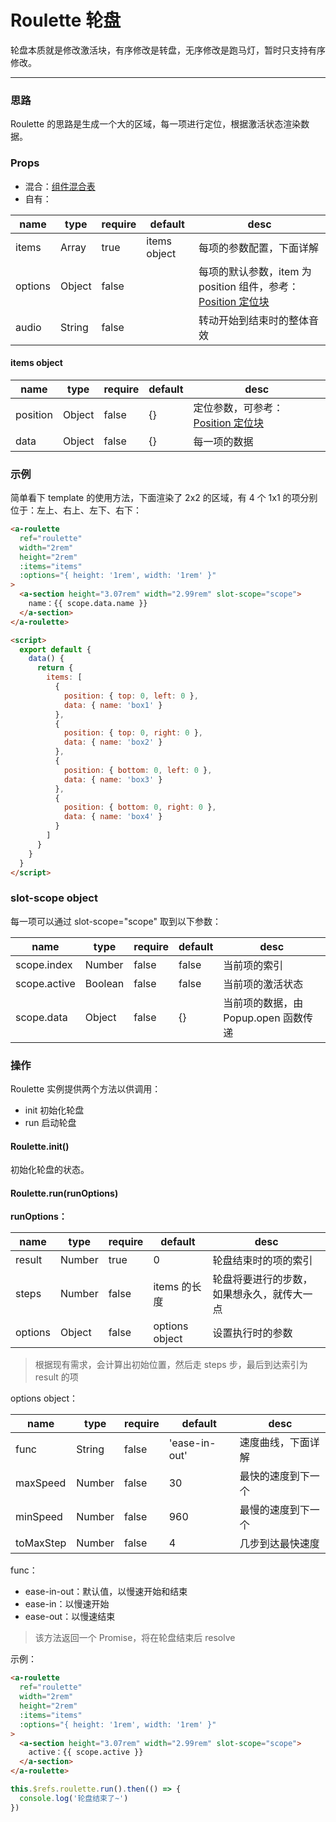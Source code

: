 # Roulette 轮盘

轮盘本质就是修改激活块，有序修改是转盘，无序修改是跑马灯，暂时只支持有序修改。

---

### 思路

Roulette 的思路是生成一个大的区域，每一项进行定位，根据激活状态渲染数据。

### Props

- 混合：[组件混合表](docs/components/mixins/Components.md)
- 自有：

| name    | type   | require | default      | desc                                                                                              |
| ------- | ------ | ------- | ------------ | ------------------------------------------------------------------------------------------------- |
| items   | Array  | true    | items object | 每项的参数配置，下面详解                                                                          |
| options | Object | false   |              | 每项的默认参数，item 为 position 组件，参考：[Position 定位块](docs/components/basic/Position.md) |
| audio   | String | false   |              | 转动开始到结束时的整体音效                                                                        |

#### items object

| name     | type   | require | default | desc                                                                   |
| -------- | ------ | ------- | ------- | ---------------------------------------------------------------------- |
| position | Object | false   | {}      | 定位参数，可参考：[Position 定位块](docs/components/basic/Position.md) |
| data     | Object | false   | {}      | 每一项的数据                                                           |

### 示例

简单看下 template 的使用方法，下面渲染了 2x2 的区域，有 4 个 1x1 的项分别位于：左上、右上、左下、右下：

```html
<a-roulette
  ref="roulette"
  width="2rem"
  height="2rem"
  :items="items"
  :options="{ height: '1rem', width: '1rem' }"
>
  <a-section height="3.07rem" width="2.99rem" slot-scope="scope">
    name：{{ scope.data.name }}
  </a-section>
</a-roulette>

<script>
  export default {
    data() {
      return {
        items: [
          {
            position: { top: 0, left: 0 },
            data: { name: 'box1' }
          },
          {
            position: { top: 0, right: 0 },
            data: { name: 'box2' }
          },
          {
            position: { bottom: 0, left: 0 },
            data: { name: 'box3' }
          },
          {
            position: { bottom: 0, right: 0 },
            data: { name: 'box4' }
          }
        ]
      }
    }
  }
</script>
```

### slot-scope object

每一项可以通过 slot-scope="scope" 取到以下参数：

| name         | type    | require | default | desc                                 |
| ------------ | ------- | ------- | ------- | ------------------------------------ |
| scope.index  | Number  | false   | false   | 当前项的索引                         |
| scope.active | Boolean | false   | false   | 当前项的激活状态                     |
| scope.data   | Object  | false   | {}      | 当前项的数据，由 Popup.open 函数传递 |

### 操作

Roulette 实例提供两个方法以供调用：

- init 初始化轮盘
- run 启动轮盘

#### Roulette.init()

初始化轮盘的状态。

#### Roulette.run(runOptions)

**runOptions：**

| name    | type   | require | default        | desc                                       |
| ------- | ------ | ------- | -------------- | ------------------------------------------ |
| result  | Number | true    | 0              | 轮盘结束时的项的索引                       |
| steps   | Number | false   | items 的长度   | 轮盘将要进行的步数，如果想永久，就传大一点 |
| options | Object | false   | options object | 设置执行时的参数                           |

> 根据现有需求，会计算出初始位置，然后走 steps 步，最后到达索引为 result 的项

options object：

| name      | type   | require | default       | desc               |
| --------- | ------ | ------- | ------------- | ------------------ |
| func      | String | false   | 'ease-in-out' | 速度曲线，下面详解 |
| maxSpeed  | Number | false   | 30            | 最快的速度到下一个 |
| minSpeed  | Number | false   | 960           | 最慢的速度到下一个 |
| toMaxStep | Number | false   | 4             | 几步到达最快速度   |

func：

- ease-in-out：默认值，以慢速开始和结束
- ease-in：以慢速开始
- ease-out：以慢速结束

> 该方法返回一个 Promise，将在轮盘结束后 resolve

示例：

```html
<a-roulette
  ref="roulette"
  width="2rem"
  height="2rem"
  :items="items"
  :options="{ height: '1rem', width: '1rem' }"
>
  <a-section height="3.07rem" width="2.99rem" slot-scope="scope">
    active：{{ scope.active }}
  </a-section>
</a-roulette>
```

```js
this.$refs.roulette.run().then(() => {
  console.log('轮盘结束了~')
})
```

